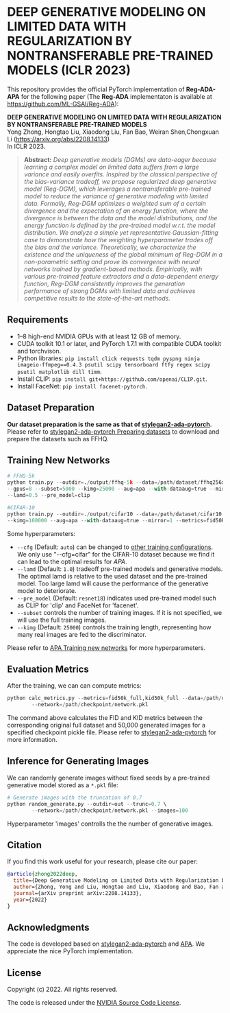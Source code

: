 # DEEP GENERATIVE MODELING ON LIMITED DATA WITH REGULARIZATION BY NONTRANSFERABLE PRE-TRAINED MODELS (ICLR 2023)

This repository provides the official PyTorch implementation of **Reg-ADA-APA** for the following paper (The **Reg-ADA** implementaton is available at https://github.com/ML-GSAI/Reg-ADA):

**DEEP GENERATIVE MODELING ON LIMITED DATA WITH REGULARIZATION BY NONTRANSFERABLE PRE-TRAINED MODELS**
<br>
Yong Zhong, Hongtao Liu, Xiaodong Liu, Fan Bao, Weiran Shen,Chongxuan Li (https://arxiv.org/abs/2208.14133)<br>
In ICLR 2023.<br>
> **Abstract:** *Deep generative models (DGMs) are data-eager because learning a complex model on limited data suffers from a large variance and easily overfits. Inspired by the classical perspective of the bias-variance tradeoff, we propose regularized deep generative model (Reg-DGM), which leverages a nontransferable pre-trained model to reduce the variance of generative modeling with limited data. Formally, Reg-DGM optimizes a weighted sum of a certain divergence and the expectation of an energy function, where the divergence is between the data and the model distributions, and the energy function is defined by the pre-trained model w.r.t. the model distribution. We analyze a simple yet representative Gaussian-fitting case to demonstrate how the weighting hyperparameter trades off the bias and the variance. Theoretically, we characterize the existence and the uniqueness of the global minimum of Reg-DGM in a non-parametric setting and prove its convergence with neural networks trained by gradient-based methods. Empirically, with various pre-trained feature extractors and a data-dependent energy function, Reg-DGM consistently improves the generation performance of strong DGMs with limited data and achieves competitive results to the state-of-the-art methods.*

## Requirements

* 1&ndash;8 high-end NVIDIA GPUs with at least 12 GB of memory.
* CUDA toolkit 10.1 or later, and PyTorch 1.7.1 with compatible CUDA toolkit and torchvison.
* Python libraries: `pip install click requests tqdm pyspng ninja imageio-ffmpeg==0.4.3 psutil scipy tensorboard ftfy regex scipy psutil matplotlib dill timm`.
* Install CLIP: `pip install git+https://github.com/openai/CLIP.git`.
* Install FaceNet: `pip install facenet-pytorch`.


## Dataset Preparation

**Our dataset preparation is the same as that of [stylegan2-ada-pytorch](https://github.com/NVlabs/stylegan2-ada-pytorch)**. Please refer to [stylegan2-ada-pytorch Preparing datasets](https://github.com/NVlabs/stylegan2-ada-pytorch#preparing-datasets) to download and prepare the datasets such as FFHQ.

## Training New Networks

```python
# FFHQ-5k
python train.py --outdir=./output/ffhq-5k --data=/path/dataset/ffhq256x256.zip --cfg=auto --batch=64 \ 
--gpus=8 --subset=5000 --kimg=25000 --aug=apa --with-dataaug=true --mirror=1 --metrics=fid50k_full \
--lamd=0.5 --pre_model=clip 

#CIFAR-10
python train.py --outdir=./output/cifar10 --data=/path/dataset/cifar10.zip --cfg=cifar --batch=64 --gpus=8 \
--kimg=100000 --aug=apa --with-dataaug=true --mirror=1 --metrics=fid50k_full --lamd=0.1 --pre_model=resnet18 

```

Some hyperparameters:

* `--cfg` (Default: `auto`) can be changed to [other training configurations](https://github.com/NVlabs/stylegan2-ada-pytorch#training-new-networks). We only use "--cfg=cifar" for the CIFAR-10 dataset because we find it can lead to the optimal results for *APA*. 
* `--lamd` (Default: `1.0`) tradeoff pre-trained models and generative models. The optimal lamd is relative to the used dataset and the pre-trained model. Too large lamd will cause the performance of the generative model to deteriorate.
* `--pre_model` (Default: `resnet18`) indicates used pre-trained model such as CLIP for 'clip' and FaceNet for 'facenet'.
* `--subset` controls the number of training images. If it is not specified, we will use the full training images.
* `--kimg` (Default: `25000`) controls the training length, representing how many real images are fed to the discriminator.

Please refer to [APA Training new networks](https://github.com/EndlessSora/DeceiveD#training-new-networks) for more hyperparameters.

## Evaluation Metrics

After the training, we can can compute metrics:

```python
python calc_metrics.py --metrics=fid50k_full,kid50k_full --data=/path/dataset/dataset.zip \ 
        --network=/path/checkpoint/network.pkl
```

The command above calculates the FID and KID metrics between the corresponding original full dataset and 50,000 generated images for a specified checkpoint pickle file. Please refer to [stylegan2-ada-pytorch](https://github.com/NVlabs/stylegan2-ada-pytorch#quality-metrics) for more information.


## Inference for Generating Images

We can randomly generate images without fixed seeds by a pre-trained generative model stored as a `*.pkl` file:

```python
# Generate images with the truncation of 0.7
python random_generate.py --outdir=out --trunc=0.7 \ 
        --network=/path/checkpoint/network.pkl --images=100
```
Hyperparameter 'images' controlls the the number of generative images.

## Citation

If you find this work useful for your research, please cite our paper:

```bibtex
@article{zhong2022deep,
  title={Deep Generative Modeling on Limited Data with Regularization by Nontransferable Pre-trained Models},
  author={Zhong, Yong and Liu, Hongtao and Liu, Xiaodong and Bao, Fan and Shen, Weiran and Li, Chongxuan},
  journal={arXiv preprint arXiv:2208.14133},
  year={2022}
}
```

## Acknowledgments

The code is developed based on [stylegan2-ada-pytorch](https://github.com/NVlabs/stylegan2-ada-pytorch) and [APA](https://github.com/EndlessSora/DeceiveD). We appreciate the nice PyTorch implementation.

## License

Copyright (c) 2022. All rights reserved.

The code is released under the [NVIDIA Source Code License](./LICENSE.txt).
